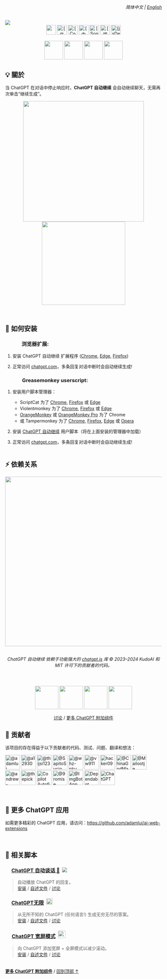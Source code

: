 <a id="top"></a>

<div align="right">
    <h6>
        <picture>
            <source type="image/svg+xml" media="(prefers-color-scheme: dark)" srcset="https://media.chatgptautocontinue.com/images/icons/earth/white/icon32.svg">
            <img height=14 src="https://media.chatgptautocontinue.com/images/icons/earth/black/icon32.svg">
        </picture>
        &nbsp;简体中文 |
        <a href="../../#readme">English</a>
    </h6>
</div>

<img src="https://media.chatgptautocontinue.com/images//tiles/marquee/tile1400x560.png">

<div align="center">

<a href="#">
    <img height=31 src="https://img.shields.io/badge/%E7%94%A8%E6%88%B7-10,000+-blue?logo=weightsandbiases&logoColor=white&labelColor=464646&style=for-the-badge"></img></a>
<a href="LICENSE.md">
    <img height=31 alt="[许可证: MIT]" src="https://img.shields.io/badge/%E8%AE%B8%E5%8F%AF%E8%AF%81-MIT-orange.svg?logo=internetarchive&logoColor=white&labelColor=464646&style=for-the-badge"></a>
<a href="https://www.codefactor.io/repository/github/adamlui/chatgpt-auto-continue">
    <img height=31 alt="[CodeFactor 等级]" src="https://img.shields.io/codefactor/grade/github/adamlui/chatgpt-auto-continue?label=%E4%BB%A3%E7%A0%81%E8%B4%A8%E9%87%8F&logo=codefactor&logoColor=white&labelColor=464646&color=b5fc7b&style=for-the-badge"></a>
<a href="https://github.com/KudoAI/chatgpt.js?utm_source=chatgpt_auto_continue&utm_content=github_shield">
    <img height=31 alt="[由 chatgpt.js 提供支持]" src="https://img.shields.io/badge/%E4%BE%9B%E7%94%B5-chatgpt.js-black?logo=gamejolt&logoColor=white&labelColor=464646&style=for-the-badge"></a>
<a href="https://sonarcloud.io/component_measures?metric=new_vulnerabilities&id=adamlui_chatgpt-auto-continue">
    <img height=31 alt="[SonarCloud 漏洞]" src="https://img.shields.io/badge/dynamic/json?url=https%3A%2F%2Fsonarcloud.io%2Fapi%2Fmeasures%2Fcomponent%3Fcomponent%3Dadamlui_chatgpt-auto-continue%26metricKeys%3Dvulnerabilities&query=%24.component.measures.0.value&style=for-the-badge&logo=sonarcloud&logoColor=white&labelColor=464646&label=%E6%BC%8F%E6%B4%9E&color=gold"></a>
<a href="https://github.com/awesome-scripts/awesome-userscripts#chatgpt">
    <img height=31 alt="[提及于 Awesome]" src="https://img.shields.io/badge/%E6%8F%90%E5%8F%8A%E4%BA%8E-Awesome-cb48dc?logo=awesomelists&logoColor=white&labelColor=464646&style=for-the-badge"></a>
<a href="https://www.jsdelivr.com/package/gh/adamlui/chatgpt-auto-continue?tab=stats">
    <img height=31 alt="[jsDelivr 统计数据]" src="https://img.shields.io/jsdelivr/gh/hm/adamlui/chatgpt-auto-continue?style=for-the-badge&logo=jsdelivr&logoColor=white&label=jsDelivr%20%E8%AF%B7%E6%B1%82&labelColor=464646&color=2bbbd8"></a>
<br><br>

<a href="https://chrome.chatgptautocontinue.com/?source=github&medium=readme&content=platform-badge">
    <img width=auto height=60 src="https://media.chatgptautocontinue.com/images/badges/chrome-web-store/available-in-the-chrome-web-store-green-square-border-light-498x152.png"></a>
<a href="https://edge.chatgptautocontinue.com">
    <img width=auto height=60 src="https://media.chatgptautocontinue.com/images/badges/microsoft-store/get-it-from-microsoft-blue-square-border-light-457x157.png"></a>
<a href="https://ff.chatgptautocontinue.com/?source=github&medium=readme&content=platform-badge">
    <img width=auto height=60 src="https://media.chatgptautocontinue.com/images/badges/firefox/available-for-firefox/raspberry-border-334x128.png"></a>
<a href="https://gm.chatgptautocontinue.com">
    <img width=auto height=60 src="https://media.chatgptautocontinue.com/images/badges/greasy-fork/available-on-greasy-fork-gold-square-border-light-816x262.png"></a>

</div>

## 💡 關於

当 ChatGPT 在对话中停止响应时，**ChatGPT 自动继续** 会自动继续聊天，无需再次单击“继续生成”。

<div align="center">

<img width=388 src="https://media.chatgptautocontinue.com/images/screenshots/continue-button-crossed.png"> <img width=268 src="https://media.chatgptautocontinue.com/images/screenshots/zh-cn/auto-continue-on-notification-checked.png">

</div>

<br>

## 🚀 如何安装

### <img height=16 src="https://media.chatgptautocontinue.com/images/icons/platforms/chrome/icon16.png"><img height=17 src="https://media.chatgptautocontinue.com/images/icons/platforms/firefox/icon16.png"><img height=16 src="https://media.chatgptautocontinue.com/images/icons/platforms/edge/icon16.png"> 浏览器扩展:

1. 安装 ChatGPT 自动继续 扩展程序 ([Chrome](https://chrome.chatgptautocontinue.com/?source=github&medium=readme&content=platform-link), [Edge](https://edge.chatgptautocontinue.com), [Firefox](https://ff.chatgptautocontinue.com/?source=github&medium=readme&content=platform-link))

2. 正常访问 [chatgpt.com](https://chatgpt.com)，多条回复对话中断时会自动继续生成!

### <img height=17 src="https://media.chatgptautocontinue.com/images/icons/platforms/tampermonkey/icon28.png"><img height=17.5 src="https://media.chatgptautocontinue.com/images/icons/platforms/violentmonkey/icon25.png"><img height=16 src="https://cdn.jsdelivr.net/gh/adamlui/ai-web-extensions/assets/images/icons/platforms/scriptcat/icon16.png"> Greasemonkey userscript:

1. 安装用户脚本管理器：
    - ScriptCat 为了 [Chrome](https://chromewebstore.google.com/detail/scriptcat/ndcooeababalnlpkfedmmbbbgkljhpjf), [Firefox](https://addons.mozilla.org/firefox/addon/scriptcat/) 或 [Edge](https://microsoftedge.microsoft.com/addons/detail/scriptcat/liilgpjgabokdklappibcjfablkpcekh)
    - Violentmonkey 为了 [Chrome](https://chromewebstore.google.com/detail/violentmonkey/jinjaccalgkegednnccohejagnlnfdag), [Firefox](https://addons.mozilla.org/firefox/addon/violentmonkey/) 或 [Edge](https://microsoftedge.microsoft.com/addons/detail/eeagobfjdenkkddmbclomhiblgggliao)
    - [OrangeMonkey](https://chromewebstore.google.com/detail/orangemonkey/ekmeppjgajofkpiofbebgcbohbmfldaf) 或 [OrangeMonkey Pro](https://chromewebstore.google.com/detail/orangemonkey-pro/ggdmdoodcfamjggeigifpjfnnjfbland) 为了 Chrome
    - 或 Tampermonkey 为了 [Chrome](https://chromewebstore.google.com/detail/tampermonkey/dhdgffkkebhmkfjojejmpbldmpobfkfo), [Firefox](https://addons.mozilla.org/firefox/addon/tampermonkey/), [Edge](https://microsoftedge.microsoft.com/addons/detail/tampermonkey/iikmkjmpaadaobahmlepeloendndfphd) 或 [Opera](https://addons.opera.com/extensions/details/tampermonkey-beta/)

2. 安装 [ChatGPT 自动继续](https://gm.chatgptautocontinue.com) 用户脚本（将在上面安装的管理器中加载）

3. 正常访问 [chatgpt.com](https://chatgpt.com)，多条回复对话中断时会自动继续生成!
<br><br>

## ⚡ 依赖关系

<h6>
<div align="center">

<a href="https://chatgpt.js.org/#/zh-cn/">
    <picture>
        <source type="image/png" media="(prefers-color-scheme: dark)" srcset="https://media.chatgptjs.org/images/logos/chatgpt.js/with-reflection/darkmode.png">
        <img width=546 src="https://media.chatgptjs.org/images/logos/chatgpt.js/with-reflection/lightmode.png">
    </picture>
</a>
<br><br>

ChatGPT 自动继续 依赖于功能强大的 [chatgpt.js](https://github.com/KudoAI/chatgpt.js) 库 © 2023–2024 KudoAI 和 MIT 许可下的贡献者的代码。

</div>
</h6>

#

<br>

<div align="center">

<a href="https://chrome.chatgptautocontinue.com/?source=github&medium=readme&content=install-button">
    <img height=75 src="https://media.chatgptautocontinue.com/images/buttons/add-to-chrome-button.png"></a>
<a href="https://edge.chatgptautocontinue.com">
    <img height=75 src="https://media.chatgptautocontinue.com/images/buttons/add-to-edge-button.png"></a>
<a href="https://ff.chatgptautocontinue.com/?source=github&medium=readme&content=install-button">
    <img height=75 src="https://media.chatgptautocontinue.com/images/buttons/add-to-firefox-button.png"></a>
<a href="https://gm.chatgptautocontinue.com">
    <img height=75 src="https://media.chatgptautocontinue.com/images/buttons/add-userscript-button.png"></a>

<br>

[讨论](https://github.com/adamlui/chatgpt-auto-continue/discussions) / 
[更多 ChatGPT 附加组件](https://github.com/adamlui/ai-web-extensions)

</div>

## 🧠 贡献者

该项目的存在得益于以下贡献者的代码、测试、问题、翻译和想法：

<a href="https://github.com/adamlui"><img width=47 title="@adamlui" src="https://avatars.githubusercontent.com/u/10906554?first-contrib=2023.04.28"></img></a>
<a href="https://github.com/a12930"><img width=47 title="@a12930" src="https://avatars.githubusercontent.com/u/84412716?first-contrib=2023.08.02-ux-update-bug-report"></img></a>
<a href="https://github.com/thijsi123"><img width=47 title="@thijsi123" src="https://avatars.githubusercontent.com/u/64159148?first-contrib=2023.08.10-observer-freeze-bug-report"></img></a>
<a href="https://github.com/SapitoSucio"><img width=47 title="@SapitoSucio" src="https://avatars.githubusercontent.com/u/7357354?first-contrib=2023.10.31-observer-freeze-bug-report"></img></a>
<a href="https://github.com/whz-pku"><img width=47 title="@whz-pku" src="https://avatars.githubusercontent.com/u/158176338?first-contrib=2024.3.1-button-click-fails-bug-report"></img></a>
<a href="https://github.com/vw911"><img width=47 title="@vw911" src="https://avatars.githubusercontent.com/u/144692196?first-contrib=2024.5.14-post-gpt-4o-ui-update-broke-script-alert"></img></a>
<a href="https://greasyfork.org/users/670188-hacker09"><picture><source type="image/png" media="(prefers-color-scheme: dark)" srcset="https://media.chatgptautocontinue.com/images/icons/web-stores/greasy-fork/white/icon50.png"><img width=47 src="https://media.chatgptautocontinue.com/images/icons/web-stores/greasy-fork/black/icon50.png?first-contrib=2024.6.27-portuguese-translation-corrections" title="hacker09"></picture></a>
<a href="https://github.com/ChinaGodMan"><img width=47 title="@ChinaGodMan" src="https://avatars.githubusercontent.com/u/96548841?first-contrib=2024.9.7-improved-chinese-msgs"></img></a>
<a href="https://github.com/Mailootje"><img width=47 title="@Mailootje" src="https://avatars.githubusercontent.com/u/69102590?first-contrib=2024.9.15-stopped-working-alert"></img></a>
<a href="https://github.com/andrew-bierman"><img width=47 title="@andrew-bierman" src="https://avatars.githubusercontent.com/u/94939237?first-contrib=2024.9.25-dark-reader-interference-alert"></img></a>
<a href="https://github.com/thepick"><img width=47 title="@thepick" src="https://avatars.githubusercontent.com/u/12082594?first-contrib=2024.10.11-gpt-editor-bug-report"></img></a>
<a href="#"><img width=47 title="Copilot Autofix" src="https://github.githubassets.com/favicons/favicon.svg?first-contrib=2024.12.9-cmd-injection-autofix"></a>
<a href="https://github.com/9romise"><img width=47 title="@9romise" src="https://avatars.githubusercontent.com/u/38204901?first-contrib=2024.12.13-revealed-unneeded-semicolons"></img></a>
<a href="https://github.com/ImgBotApp"><img width=47 title="@ImgBotApp" src="https://avatars.githubusercontent.com/u/31427850"></img></a>
<a href="https://github.com/dependabot"><img width=47 title="Dependabot" src="https://avatars.githubusercontent.com/in/29110"></img></a>
<a href="https://chatgpt.com"><picture><source type="image/png" media="(prefers-color-scheme: dark)" srcset="https://media.chatgptautocontinue.com/images/icons/platforms/chatgpt/black-on-white/icon50.png"><img width=47 title="ChatGPT" src="https://media.chatgptautocontinue.com/images/icons/platforms/chatgpt/white-on-gray/icon50.png"></img></picture></a>

<br>

## 🤖 更多 ChatGPT 应用

如需更多精彩的 ChatGPT 应用，请访问：https://github.com/adamlui/ai-web-extensions

<br>

## 📜 相关脚本

### <picture><source type="image/png" media="(prefers-color-scheme: dark)" srcset="https://cdn.jsdelivr.net/gh/adamlui/chatgpt-auto-talk/assets/images/icons/openai/white/icon16.png"><img width=16 src="https://cdn.jsdelivr.net/gh/adamlui/chatgpt-auto-talk/assets/images/icons/openai/black/icon16.png"></picture> [ChatGPT 自动谈话 📣](https://github.com/adamlui/chatgpt-auto-talk) &nbsp;<a href="https://github.com/awesome-scripts/awesome-userscripts#chatgpt"><img src="https://cdn.jsdelivr.net/gh/adamlui/chatgpt-auto-talk/assets/images/badges/awesome/badge.svg"></a>

> 自动播放 ChatGPT 的回复。
<br>[安装](https://github.com/adamlui/chatgpt-auto-talk/tree/main/docs/zh-cn/#-如何安装) /
[自述文件](https://github.com/adamlui/chatgpt-auto-talk/tree/main/docs/zh-cn/#readme) /
[讨论](https://github.com/adamlui/chatgpt-auto-talk/discussions)

### <img width=16 src="https://media.chatgptinfinity.com/images/icons/infinity-symbol/circled/icon32.png?65fcf31"> [ChatGPT无限](https://chatgptinfinity.com) &nbsp;<a href="https://chrome.chatgptinfinity.com/?source=github&medium=readme&content=featured-by-google-badge"><img height=20 src="https://media.chatgptinfinity.com/images/badges/chrome-web-store/featured-by-google/badge500x91.png"></a>

> 从无所不知的 ChatGPT (任何语言!) 生成无穷无尽的答案。<br>
[安装](https://docs.chatgptinfinity.com/zh-cn/#-如何安装) / 
[自述文件](https://docs.chatgptinfinity.com/zh-cn/#readme) / 
[讨论](https://github.com/adamlui/chatgpt-infinity/discussions)

### <img width=17 src="https://media.chatgptwidescreen.com/images/icons/widescreen-robot-emoji/icon32.png"> [ChatGPT 宽屏模式](https://chatgptwidescreen.com) &nbsp;<img src="https://media.chatgptwidescreen.com/images/badges/product-hunt/product-of-the-week-2-larger-centered-rounded-light.svg" width="auto" height="24" />

> 向 ChatGPT 添加宽屏 + 全屏模式以减少滚动。<br>
[安装](https://docs.chatgptwidescreen.com/zh-cn/#-如何安装) / 
[自述文件](https://docs.chatgptwidescreen.com/zh-cn/#readme) / 
[讨论](https://github.com/adamlui/chatgpt-widescreen/discussions)

<img height=6px width="100%" src="https://media.chatgptautocontinue.com/images/separators/gradient-aqua.png">
  
<a href="https://github.com/adamlui/ai-web-extensions">**更多 ChatGPT 附加组件**</a> / 
<a href="#top">回到顶部 ↑</a>
